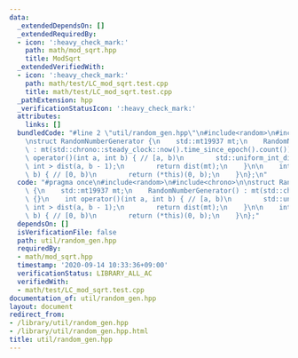 ```yaml
---
data:
  _extendedDependsOn: []
  _extendedRequiredBy:
  - icon: ':heavy_check_mark:'
    path: math/mod_sqrt.hpp
    title: ModSqrt
  _extendedVerifiedWith:
  - icon: ':heavy_check_mark:'
    path: math/test/LC_mod_sqrt.test.cpp
    title: math/test/LC_mod_sqrt.test.cpp
  _pathExtension: hpp
  _verificationStatusIcon: ':heavy_check_mark:'
  attributes:
    links: []
  bundledCode: "#line 2 \"util/random_gen.hpp\"\n#include<random>\n#include<chrono>\n\
    \nstruct RandomNumberGenerator {\n    std::mt19937 mt;\n    RandomNumberGenerator()\
    \ : mt(std::chrono::steady_clock::now().time_since_epoch().count()) {}\n    int\
    \ operator()(int a, int b) { // [a, b)\n        std::uniform_int_distribution<\
    \ int > dist(a, b - 1);\n        return dist(mt);\n    }\n\n    int operator()(int\
    \ b) { // [0, b)\n        return (*this)(0, b);\n    }\n};\n"
  code: "#pragma once\n#include<random>\n#include<chrono>\n\nstruct RandomNumberGenerator\
    \ {\n    std::mt19937 mt;\n    RandomNumberGenerator() : mt(std::chrono::steady_clock::now().time_since_epoch().count())\
    \ {}\n    int operator()(int a, int b) { // [a, b)\n        std::uniform_int_distribution<\
    \ int > dist(a, b - 1);\n        return dist(mt);\n    }\n\n    int operator()(int\
    \ b) { // [0, b)\n        return (*this)(0, b);\n    }\n};"
  dependsOn: []
  isVerificationFile: false
  path: util/random_gen.hpp
  requiredBy:
  - math/mod_sqrt.hpp
  timestamp: '2020-09-14 10:33:36+09:00'
  verificationStatus: LIBRARY_ALL_AC
  verifiedWith:
  - math/test/LC_mod_sqrt.test.cpp
documentation_of: util/random_gen.hpp
layout: document
redirect_from:
- /library/util/random_gen.hpp
- /library/util/random_gen.hpp.html
title: util/random_gen.hpp
---
```

